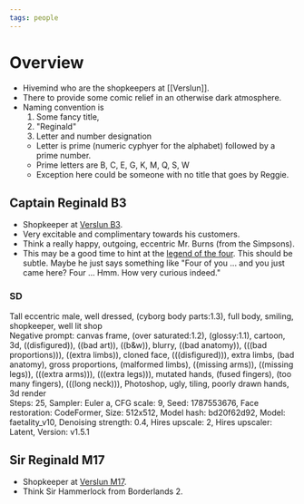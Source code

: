```yaml
---
tags: people
---
```

# Overview

* Hivemind who are the shopkeepers at [[Verslun]].
* There to provide some comic relief in an otherwise dark atmosphere.
* Naming convention is 
  1. Some fancy title, 
  2. "Reginald"
  3. Letter and number designation
    * Letter is prime (numeric cyphyer for the alphabet) followed by a prime number.
    * Prime letters are B, C, E, G, K, M, Q, S, W
  * Exception here could be someone with no title that goes by Reggie.

## Captain Reginald B3
* Shopkeeper at [Verslun B3](Verslun#verslun-b3).
* Very excitable and complimentary towards his customers.
* Think a really happy, outgoing, eccentric Mr. Burns (from the Simpsons).
* This may be a good time to hint at the [legend of the four](Legend_of_the_four). This should be subtle. Maybe he just says something like "Four of you ... and you just came here? Four ... Hmm. How very curious indeed."
### SD
Tall eccentric male, well dressed, (cyborg body parts:1.3), full body, smiling, shopkeeper, well lit shop  
Negative prompt: canvas frame, (over saturated:1.2), (glossy:1.1), cartoon, 3d, ((disfigured)), ((bad art)), ((b&w)), blurry, ((bad anatomy)), (((bad proportions))), ((extra limbs)), cloned face, (((disfigured))), extra limbs, (bad anatomy), gross proportions, (malformed limbs), ((missing arms)), ((missing legs)), (((extra arms))), (((extra legs))), mutated hands, (fused fingers), (too many fingers), (((long neck))), Photoshop, ugly, tiling, poorly drawn hands, 3d render  
Steps: 25, Sampler: Euler a, CFG scale: 9, Seed: 1787553676, Face restoration: CodeFormer, Size: 512x512, Model hash: bd20f62d92, Model: faetality_v10, Denoising strength: 0.4, Hires upscale: 2, Hires upscaler: Latent, Version: v1.5.1

## Sir Reginald M17
* Shopkeeper at [Verslun M17](Verslun#verslun-m17).
* Think Sir Hammerlock from Borderlands 2.

